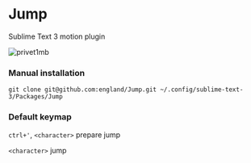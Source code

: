 Jump
====

Sublime Text 3 motion plugin

![privet1mb](https://raw.github.com/england/Jump/master/privet1mb.gif)

### Manual installation

    git clone git@github.com:england/Jump.git ~/.config/sublime-text-3/Packages/Jump
    
### Default keymap

`ctrl+'`, `<character>` prepare jump

`<character>` jump
